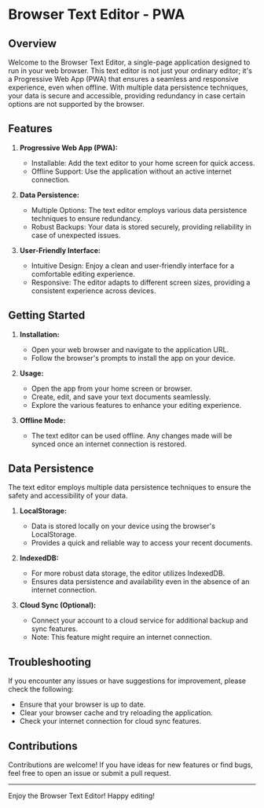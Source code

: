 # Browser Text Editor - PWA

## Overview

Welcome to the Browser Text Editor, a single-page application designed to run in your web browser. This text editor is not just your ordinary editor; it's a Progressive Web App (PWA) that ensures a seamless and responsive experience, even when offline. With multiple data persistence techniques, your data is secure and accessible, providing redundancy in case certain options are not supported by the browser.

## Features

1. **Progressive Web App (PWA):**
   - Installable: Add the text editor to your home screen for quick access.
   - Offline Support: Use the application without an active internet connection.

2. **Data Persistence:**
   - Multiple Options: The text editor employs various data persistence techniques to ensure redundancy.
   - Robust Backups: Your data is stored securely, providing reliability in case of unexpected issues.

3. **User-Friendly Interface:**
   - Intuitive Design: Enjoy a clean and user-friendly interface for a comfortable editing experience.
   - Responsive: The editor adapts to different screen sizes, providing a consistent experience across devices.

## Getting Started

1. **Installation:**
   - Open your web browser and navigate to the application URL.
   - Follow the browser's prompts to install the app on your device.

2. **Usage:**
   - Open the app from your home screen or browser.
   - Create, edit, and save your text documents seamlessly.
   - Explore the various features to enhance your editing experience.

3. **Offline Mode:**
   - The text editor can be used offline. Any changes made will be synced once an internet connection is restored.

## Data Persistence

The text editor employs multiple data persistence techniques to ensure the safety and accessibility of your data.

1. **LocalStorage:**
   - Data is stored locally on your device using the browser's LocalStorage.
   - Provides a quick and reliable way to access your recent documents.

2. **IndexedDB:**
   - For more robust data storage, the editor utilizes IndexedDB.
   - Ensures data persistence and availability even in the absence of an internet connection.

3. **Cloud Sync (Optional):**
   - Connect your account to a cloud service for additional backup and sync features.
   - Note: This feature might require an internet connection.

## Troubleshooting

If you encounter any issues or have suggestions for improvement, please check the following:

- Ensure that your browser is up to date.
- Clear your browser cache and try reloading the application.
- Check your internet connection for cloud sync features.

## Contributions

Contributions are welcome! If you have ideas for new features or find bugs, feel free to open an issue or submit a pull request.

---

Enjoy the Browser Text Editor! Happy editing!
